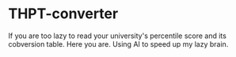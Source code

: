 # THPT-converter
If you are too lazy to read your university's percentile score and its cobversion table. Here you are. Using AI to speed up my lazy brain.
